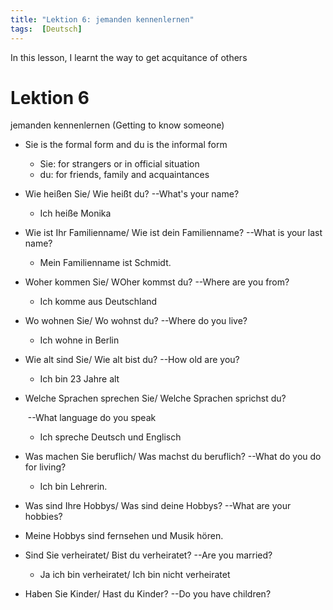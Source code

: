 ```yaml
---
title: "Lektion 6: jemanden kennenlernen"
tags:  [Deutsch]
---
```


In this lesson, I learnt the way to get acquitance of others

<!--more-->

# Lektion 6

jemanden kennenlernen (Getting to know someone)

- Sie is the formal form and du is the informal form

  - Sie:  for strangers or in official situation
  - du:  for friends, family and acquaintances

- Wie heißen Sie/ Wie heißt du? --What's your name?

  - Ich heiße Monika

- Wie ist Ihr Familienname/ Wie ist dein Familienname? --What is your last name? 

  - Mein Familienname ist Schmidt.

- Woher kommen Sie/ WOher kommst du? --Where are you from?

  - Ich komme aus Deutschland

- Wo wohnen Sie/ Wo wohnst du? --Where do you live?

  - Ich wohne in Berlin

- Wie alt sind Sie/ Wie alt bist du? --How old are you?

  - Ich bin 23 Jahre alt

- Welche Sprachen sprechen Sie/ Welche Sprachen sprichst du?

  ​	--What language do you speak

  - Ich spreche Deutsch und Englisch

- Was machen Sie beruflich/ Was machst du beruflich? --What do you do for living?

  - Ich bin Lehrerin. 

-  Was sind Ihre Hobbys/ Was sind deine Hobbys? --What are your hobbies?

  - Meine Hobbys sind fernsehen und Musik hören.

- Sind Sie verheiratet/ Bist du verheiratet? --Are you married?

  - Ja ich bin verheiratet/ Ich bin nicht verheiratet

- Haben Sie Kinder/ Hast du Kinder? --Do you have children?



